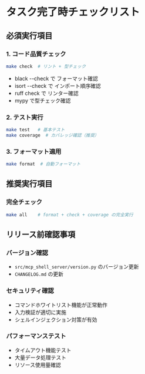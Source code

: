 # タスク完了時チェックリスト

## 必須実行項目

### 1. コード品質チェック
```bash
make check  # リント + 型チェック
```
- black --check で フォーマット確認
- isort --check で インポート順序確認  
- ruff check で リンター確認
- mypy で型チェック確認

### 2. テスト実行
```bash
make test   # 基本テスト
make coverage  # カバレッジ確認（推奨）
```

### 3. フォーマット適用
```bash
make format  # 自動フォーマット
```

## 推奨実行項目

### 完全チェック
```bash
make all    # format + check + coverage の完全実行
```

## リリース前確認事項

### バージョン確認
- `src/mcp_shell_server/version.py` のバージョン更新
- `CHANGELOG.md` の更新

### セキュリティ確認  
- コマンドホワイトリスト機能が正常動作
- 入力検証が適切に実施
- シェルインジェクション対策が有効

### パフォーマンステスト
- タイムアウト機能テスト
- 大量データ処理テスト
- リソース使用量確認